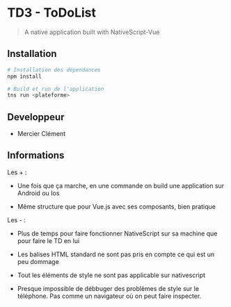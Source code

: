 # TD3 - ToDoList

> A native application built with NativeScript-Vue

## Installation

``` bash
# Installation des dépendances
npm install

# Build et run de l'application
tns run <plateforme>
```

## Developpeur
* Mercier Clément

## Informations

Les + :
* Une fois que ça marche, en une commande on build une application sur Android ou Ios

* Même structure que pour Vue.js avec ses composants, bien pratique

Les - :
* Plus de temps pour faire fonctionner NativeScript sur sa machine que pour faire le TD en lui 

* Les balises HTML standard ne sont pas pris en compte ce qui est un peu dommage

* Tout les éléments de style ne sont pas applicable sur nativescript

* Presque impossible de débbuger des problèmes de style sur le téléphone. Pas comme un navigateur où on peut faire inspecter.